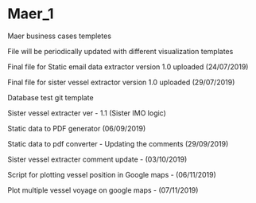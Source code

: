 # Maer_1
Maer business cases templetes

File will be periodically updated with different visualization templates

Final file for Static email data extractor version 1.0 uploaded (24/07/2019)

Final file for sister vessel extractor version 1.0 uploaded (29/07/2019)

Database test git template

Sister vessel extracter ver - 1.1 (Sister IMO logic)

Static data to PDF generator (06/09/2019)

Static data to pdf converter - Updating the comments (29/09/2019) 

Sister vessel extracter comment update - (03/10/2019)

Script for plotting vessel position in Google maps - (06/11/2019)

Plot multiple vessel voyage on google maps - (07/11/2019)
